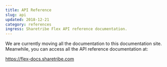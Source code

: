 ```yaml
---
title: API Reference
slug: api
updated: 2018-12-21
category: references
ingress: Sharetribe Flex API reference documentation.
---
```


We are currently moving all the documentation to this documentation site.
Meanwhile, you can access all the API reference documentation at:

https://flex-docs.sharetribe.com
